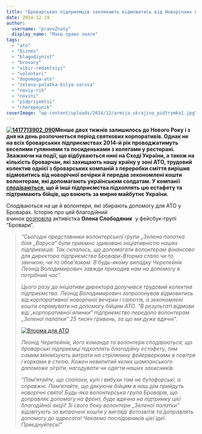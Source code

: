 ```yaml
---
title: "Броварських підприємців закликають відмовитись від Новорічних корпоративів на користь АТО"
date: 2014-12-19
author: 
  username: "pravoZnaty"
  display_name: "Маєш право знати"
tags: 
  - "ato"
  - "biznes"
  - "blagodiynist"
  - "brovary"
  - "vibir-redaktsiyi"
  - "volonteri"
  - "dopomoga-ato"
  - "zelena-palatka-bilya-varusa"
  - "noviy-rik"
  - "novini"
  - "pidpriyemtsi"
  - "cherepeynik"
coverImage: "wp-content/uploads/2014/12/armija_ukrajina_pidtrymka1.jpg"
---
```


**[![1417713902_090](https://mpz.brovary.org/wp-content/uploads/2014/12/1417713902_090.jpg)](https://mpz.brovary.org/wp-content/uploads/2014/12/1417713902_090.jpg)Менше двох тижнів залишилось до Нового Року і з дня на день розпочнеться період святкових корпоративів. Однак не на всіх броварських підприємствах 2014-й рік проводжатимуть веселими гуляннями та посиденьками з колегами у ресторані. Зважаючи на події, що відбуваються нині на Сході України, а також на кількість броварчан, які захищають нашу країну у зоні АТО, трудовий колектив однієї з броварських компаній з переробки сміття вирішив відмовитись від новорічної вечірки й передав зекономлені кошти волонтерам, які допомагають українським солдатам. У компанії [сподіваються](https://www.facebook.com/permalink.php?story_fbid=819276191463382&id=100001430278862&pnref=story), що й інші підприємства підхоплять цю естафету та підтримають бійців, що воюють за мирне майбутнє України.**

Сподіваються на це й волонтери, які збирають допомогу для АТО у Броварах. Історію про цей благодійний вчинок [розповіла](https://www.facebook.com/groups/brovary/permalink/946980741998559/) активістка **Олена Слободяник**  у фейсбук-групі “Бровари”.

> _“Сьогодні представники волонтерської групи „Зелена палатка біля „Варуса” були приємно здивовані ініціативністю наших підприємців. Так склалось, що допомагати волонтерам фінансово для директора підприємства Бровари-Вторма стало чи то звичкою, чи то обов’язком. В будь-якому випадку Черепейнік Леонід Володимирович завжди приходив нам на допомогу в потрібний час"._
> 
> _Цього разу до ініціативи директора долучився трудовий колектив підприємства. Леонід Володимирович запропонував відмовитись від корпоративної новорічної вечірки і салютів, а зекономлені кошти спрямувати на допомогу бійцям АТО. "В результаті відмови від „корпоративної ялинки” підприємство передало волонтерам „Зеленої палатки” 25 тисяч гривень, за що ми дуже вдячні"._
> 
> [![Вторма для АТО](https://mpz.brovary.org/wp-content/uploads/2014/12/Vtorma-dlya-ATO.jpg)](https://mpz.brovary.org/wp-content/uploads/2014/12/Vtorma-dlya-ATO.jpg)
> 
> _Леонід Черепейнік, його команда та волонтери сподіваються, що броварські підприємці підхоплять благодійну естафету, тим самим мінімізують витрати на стрілянину фейерверками в повітря і корками в стелю. Кожен невипитий келих шампанського допоможе зігріти, нагодувати чи одягти наших захисників._
> 
> _"Пам’ятайте, що спалахи, кулі і вибухи там не бутафорські, а справжні. Пам’ятайте, що дякуючи бійцям в наш дім прийдуть новорічні свята! Будь-яка волонтерська група Броварів, що доправляє допомогу на фронт, буде вдячна на підтримку цієї благодійної акції! Зі свого боку волонтери „Зеленої палатки” відзвітують за витрачені кошти у вигляді фотозвітів та доправлять допомогу до адресата! Чекаємо послідовників цієї ідеї. Приєднуйтесь!”_
